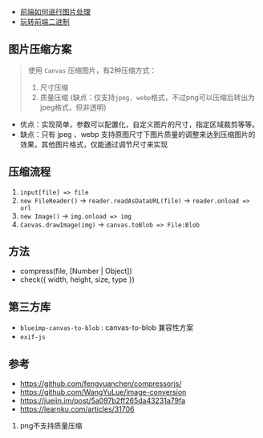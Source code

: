 

- [前端如何进行图片处理](https://mp.weixin.qq.com/s/WyS0buwa0wUny2AxzFARSA)
- [玩转前端二进制](https://juejin.im/post/5f01ddfee51d4534c36d8914)



## 图片压缩方案

> 使用 `Canvas` 压缩图片，有2种压缩方式：
> 1. 尺寸压缩
> 2. 质量压缩 (缺点：仅支持`jpeg, webp`格式，不过png可以压缩后转出为jpeg格式，但非透明)


- 优点：实现简单，参数可以配置化，自定义图片的尺寸，指定区域裁剪等等。
- 缺点：只有 jpeg 、webp 支持原图尺寸下图片质量的调整来达到压缩图片的效果，其他图片格式，仅能通过调节尺寸来实现


## 压缩流程

1. `input[file] => file`
2. `new FileReader()` -> `reader.readAsDataURL(file)` -> `reader.onload => url`
3. `new Image()` -> `img.onload => img`
4. `Canvas.drawImage(img)` -> `canvas.toBlob => File:Blob`



## 方法

- compress(file, [Number | Object])
- check({ width, height, size, type })


## 第三方库

- `blueimp-canvas-to-blob` : canvas-to-blob 兼容性方案
- `exif-js`




## 参考

- https://github.com/fengyuanchen/compressorjs/
- https://github.com/WangYuLue/image-conversion
- https://juejin.im/post/5a097b2ff265da43231a79fa
- https://learnku.com/articles/31706


1. png不支持质量压缩